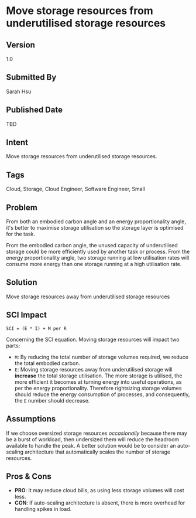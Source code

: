 # Move storage resources from underutilised storage resources

## Version
1.0

## Submitted By
Sarah Hsu

## Published Date
TBD

## Intent
Move storage resources from underutilised storage resources.

## Tags
Cloud, Storage, Cloud Engineer, Software Engineer, Small

## Problem
From both an embodied carbon angle and an energy proportionality angle, it's better to maximise storage utilisation so the storage layer is optimised for the task. 

From the embodied carbon angle, the unused capacity of underutilised storage could be more efficiently used by another task or process. From the energy proportionality angle, two storage running at low utilisation rates will consume more energy than one storage running at a high utilisation rate.

## Solution
Move storage resources away from underutilised storage resources

## SCI Impact
`SCI = (E * I) + M per R`

Concerning the SCI equation. Moving storage resources will impact two parts:

- `M`: By reducing the total number of storage volumes required, we reduce the total embodied carbon.
- `E`: Moving storage resources away from underutilised storage will **increase** the total storage utilisation. The more storage is utilised, the more efficient it becomes at turning energy into useful operations, as per the energy proportionality. Therefore rightsizing storage volumes should reduce the energy consumption of processes, and consequently, the `E` number should decrease.

## Assumptions
If we choose oversized storage resources *occasionally* because there may be a burst of workload, then undersized them will reduce the headroom available to handle the peak. A better solution would be to consider an auto-scaling architecture that automatically scales the number of storage resources.


## Pros & Cons
- **PRO**: It may reduce cloud bills, as using less storage volumes will cost less. 
- **CON**: If auto-scaling architecture is absent, there is more overhead for handling spikes in load.
